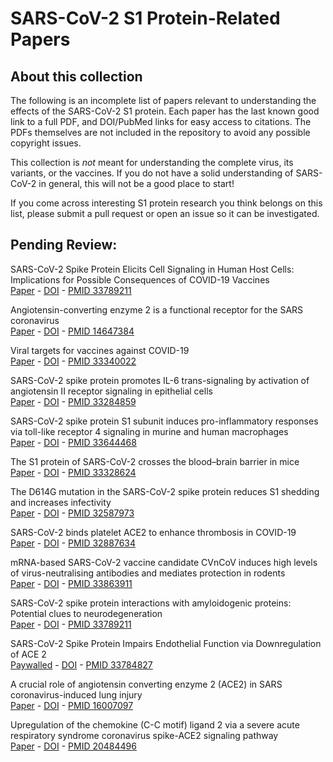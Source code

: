 
# SARS-CoV-2 S1 Protein-Related Papers

## About this collection

The following is an incomplete list of papers relevant to understanding the effects of the SARS-CoV-2 S1 protein.  Each paper has the last known good link to a full PDF, and DOI/PubMed links for easy access to citations.  The PDFs themselves are not included in the repository to avoid any possible copyright issues.

This collection is _not_ meant for understanding the complete virus, its variants, or the vaccines. If you do not have a solid understanding of SARS-CoV-2 in general, this will not be a good place to start!

If you come across interesting S1 protein research you think belongs on this list, please submit a pull request or open an issue so it can be investigated.

## Pending Review:

SARS-CoV-2 Spike Protein Elicits Cell Signaling in Human Host Cells: Implications for Possible Consequences of COVID-19 Vaccines  
[Paper](https://www.mdpi.com/2076-393X/9/1/36/pdf) - [DOI](https://doi.org/10.3390/vaccines9010036) - [PMID 33789211](https://pubmed.ncbi.nlm.nih.gov/33440640/)

Angiotensin-converting enzyme 2 is a functional receptor for the SARS coronavirus  
[Paper](https://www.nature.com/articles/nature02145.pdf) - [DOI](https://doi.org/10.1038/nature02145) - [PMID 14647384](https://pubmed.ncbi.nlm.nih.gov/14647384/)

Viral targets for vaccines against COVID-19  
[Paper](https://www.nature.com/articles/s41577-020-00480-0.pdf) - [DOI](https://doi.org/10.1038/s41577-020-00480-0) - [PMID 33340022](https://pubmed.ncbi.nlm.nih.gov/33340022/)

SARS-CoV-2 spike protein promotes IL-6 trans-signaling by activation of angiotensin II receptor signaling in epithelial cells  
[Paper](https://journals.plos.org/plospathogens/article/file?id=10.1371/journal.ppat.1009128&type=printable) - [DOI](https://doi.org/10.1371/journal.ppat.1009128) - [PMID 33284859](https://pubmed.ncbi.nlm.nih.gov/33284859/)

SARS-CoV-2 spike protein S1 subunit induces pro-inflammatory responses via toll-like receptor 4 signaling in murine and human macrophages  
[Paper](https://www.cell.com/action/showPdf?pii=S2405-8440%2821%2900292-9) - [DOI](https://doi.org/10.1016/j.heliyon.2021.e06187) - [PMID 33644468](https://pubmed.ncbi.nlm.nih.gov/33644468/)

The S1 protein of SARS-CoV-2 crosses the blood–brain barrier in mice  
[Paper](https://www.nature.com/articles/s41593-020-00771-8.pdf) - [DOI](https://doi.org/10.1038/s41593-020-00771-8) - [PMID 33328624](https://pubmed.ncbi.nlm.nih.gov/33328624/)

The D614G mutation in the SARS-CoV-2 spike protein reduces S1 shedding and increases infectivity  
[Paper](https://www.biorxiv.org/content/10.1101/2020.06.12.148726v1.full.pdf) - [DOI](https://doi.org/10.1101/2020.06.12.148726) - [PMID 32587973](https://pubmed.ncbi.nlm.nih.gov/32587973/)

SARS-CoV-2 binds platelet ACE2 to enhance thrombosis in COVID-19  
[Paper](https://jhoonline.biomedcentral.com/track/pdf/10.1186/s13045-020-00954-7.pdf) - [DOI](https://doi.org/10.1186/s13045-020-00954-7) - [PMID 32887634](https://pubmed.ncbi.nlm.nih.gov/32887634/)

mRNA-based SARS-CoV-2 vaccine candidate CVnCoV induces high levels of virus-neutralising antibodies and mediates protection in rodents  
[Paper](https://www.nature.com/articles/s41541-021-00311-w.pdf) - [DOI](https://doi.org/10.1038/s41541-021-00311-w) - [PMID 33863911](https://pubmed.ncbi.nlm.nih.gov/33863911/)

SARS-CoV-2 spike protein interactions with amyloidogenic proteins: Potential clues to neurodegeneration  
[Paper](https://www.ncbi.nlm.nih.gov/pmc/articles/PMC7988450/pdf/main.pdf) - [DOI](https://doi.org/10.1016/j.bbrc.2021.03.100) - [PMID 33789211](https://pubmed.ncbi.nlm.nih.gov/33789211/)

SARS-CoV-2 Spike Protein Impairs Endothelial Function via Downregulation of ACE 2  
[Paywalled](https://www.ahajournals.org/doi/10.1161/CIRCRESAHA.121.318902) - [DOI](https://doi.org/10.1161/CIRCRESAHA.121.318902) - [PMID 33784827](https://pubmed.ncbi.nlm.nih.gov/33784827/)

A crucial role of angiotensin converting enzyme 2 (ACE2) in SARS coronavirus-induced lung injury  
[Paper](https://www.nature.com/articles/nm1267.pdf) - [DOI](https://doi.org/10.1038/nm1267) - [PMID 16007097](https://pubmed.ncbi.nlm.nih.gov/16007097/)

Upregulation of the chemokine (C-C motif) ligand 2 via a severe acute respiratory syndrome coronavirus spike-ACE2 signaling pathway  
[Paper](https://jvi.asm.org/content/jvi/84/15/7703.full-text.pdf) - [DOI](https://doi.org/10.1128/jvi.02560-09) - [PMID 20484496](https://pubmed.ncbi.nlm.nih.gov/20484496/)

